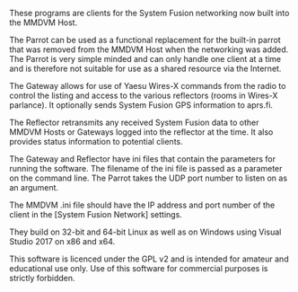 These programs are clients for the System Fusion networking now built into the MMDVM Host.

The Parrot can be used as a functional replacement for the built-in parrot that was removed from the MMDVM Host when the networking was added. The Parrot is very simple minded and can only handle one client at a time and is therefore not suitable for use as a shared resource via the Internet.

The Gateway allows for use of Yaesu Wires-X commands from the radio to control the listing and access to the various reflectors (rooms in Wires-X parlance). It optionally sends System Fusion GPS information to aprs.fi.

The Reflector retransmits any received System Fusion data to other MMDVM Hosts or Gateways logged into the reflector at the time. It also provides status information to potential clients.

The Gateway and Reflector have ini files that contain the parameters for running the software. The filename of the ini file is passed as a parameter on the command line. The Parrot takes the UDP port number to listen on as an argument.

The MMDVM .ini file should have the IP address and port number of the client in the [System Fusion Network] settings.

They build on 32-bit and 64-bit Linux as well as on Windows using Visual Studio 2017 on x86 and x64.

This software is licenced under the GPL v2 and is intended for amateur and educational use only. Use of this software for commercial purposes is strictly forbidden.
